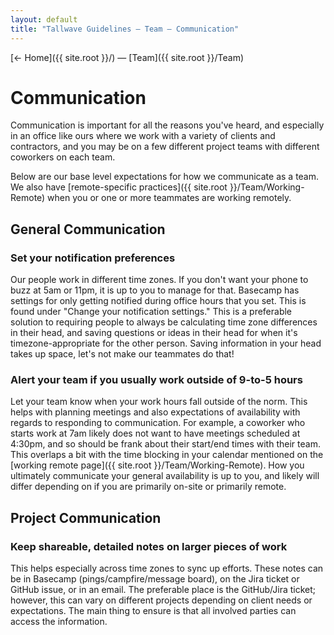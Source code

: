 ```yaml
---
layout: default
title: "Tallwave Guidelines — Team — Communication"
---
```


[&larr; Home]({{ site.root }}/) &mdash; [Team]({{ site.root }}/Team)

# Communication

Communication is important for all the reasons you've heard, and especially in an office like ours where we work with a variety of clients and contractors, and you may be on a few different project teams with different coworkers on each team.

Below are our base level expectations for how we communicate as a team. We also have [remote-specific practices]({{ site.root }}/Team/Working-Remote) when you or one or more teammates are working remotely.

## General Communication

### Set your notification preferences

  Our people work in different time zones. If you don't want your phone to buzz at 5am or 11pm, it is up to you to manage for that. Basecamp has settings for only getting notified during office hours that you set. This is found under "Change your notification settings." This is a preferable solution to requiring people to always be calculating time zone differences in their head, and saving questions or ideas in their head for when it's timezone-appropriate for the other person. Saving information in your head takes up space, let's not make our teammates do that!

### Alert your team if you usually work outside of 9-to-5 hours

  Let your team know when your work hours fall outside of the norm. This helps with planning meetings and also expectations of availability with regards to responding to communication. For example, a coworker who starts work at 7am likely does not want to have meetings scheduled at 4:30pm, and so should be frank about their start/end times with their team. This overlaps a bit with the time blocking in your calendar mentioned on the [working remote page]({{ site.root }}/Team/Working-Remote). How you ultimately communicate your general availability is up to you, and likely will differ depending on if you are primarily on-site or primarily remote.

## Project Communication

### Keep shareable, detailed notes on larger pieces of work

  This helps especially across time zones to sync up efforts. These notes can be in Basecamp (pings/campfire/message board), on the Jira ticket or GitHub issue, or in an email. The preferable place is the GitHub/Jira ticket; however, this can vary on different projects depending on client needs or expectations. The main thing to ensure is that all involved parties can access the information.